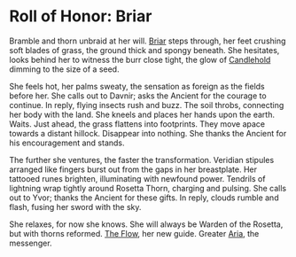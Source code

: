# Roll of Honor: Briar

Bramble and thorn unbraid at her will. [Briar](../../heroes-of-rathe/briar-about.md) steps through, her feet crushing soft blades of grass, the ground thick and spongy beneath. She hesitates, looks behind her to witness the burr close tight, the glow of [Candlehold](../../continents/rathe/aria/the-land-of-legends.md#candlehold) dimming to the size of a seed.

She feels hot, her palms sweaty, the sensation as foreign as the fields before her. She calls out to Davnir; asks the Ancient for the courage to continue. In reply, flying insects rush and buzz. The soil throbs, connecting her body with the land. She kneels and places her hands upon the earth. Waits. Just ahead, the grass flattens into footprints. They move apace towards a distant hillock. Disappear into nothing. She thanks the Ancient for his encouragement and stands.

The further she ventures, the faster the transformation. Veridian stipules arranged like fingers burst out from the gaps in her breastplate. Her tattooed runes brighten, illuminating with newfound power. Tendrils of lightning wrap tightly around Rosetta Thorn, charging and pulsing. She calls out to Yvor; thanks the Ancient for these gifts. In reply, clouds rumble and flash, fusing her sword with the sky.

She relaxes, for now she knows. She will always be Warden of the Rosetta, but with thorns reformed. [The Flow](../../continents/rathe/aria/a-true-sanctuary.md#the-flow), her new guide. Greater [Aria](../../continents/rathe/aria/aria.md), the messenger.
